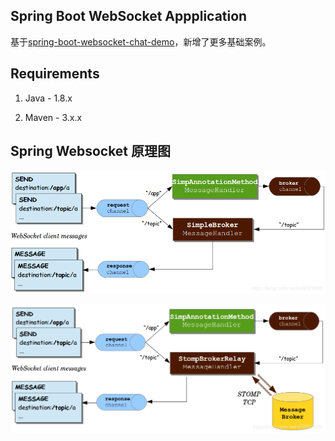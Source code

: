
## Spring Boot WebSocket Appplication

基于[spring-boot-websocket-chat-demo](https://github.com/callicoder/spring-boot-websocket-chat-demo.git)，新增了更多基础案例。

## Requirements

1. Java - 1.8.x

2. Maven - 3.x.x

## Spring Websocket 原理图
![spring websocket原理图](./doc/img/原理图.png)

![spring websocket原理图](./doc/img/20190121221944920.png)

